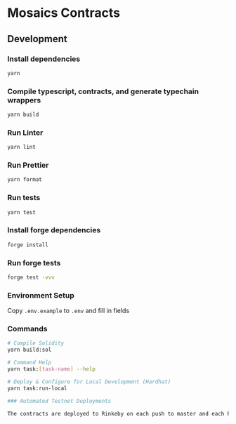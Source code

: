 # Mosaics Contracts

## Development

### Install dependencies

```sh
yarn
```

### Compile typescript, contracts, and generate typechain wrappers

```sh
yarn build
```

### Run Linter

```sh
yarn lint
```

### Run Prettier

```sh
yarn format
```

### Run tests

```sh
yarn test
```

### Install forge dependencies

```sh
forge install
```

### Run forge tests

```sh
forge test -vvv
```

### Environment Setup

Copy `.env.example` to `.env` and fill in fields

### Commands

```sh
# Compile Solidity
yarn build:sol

# Command Help
yarn task:[task-name] --help

# Deploy & Configure for Local Development (Hardhat)
yarn task:run-local

### Automated Testnet Deployments

The contracts are deployed to Rinkeby on each push to master and each PR using the account `<TODO>`. This account's mnemonic is stored in GitHub Actions as a secret and is injected as the environment variable `MNEMONIC`. This mnemonic _shouldn't be considered safe for mainnet use_.
```
